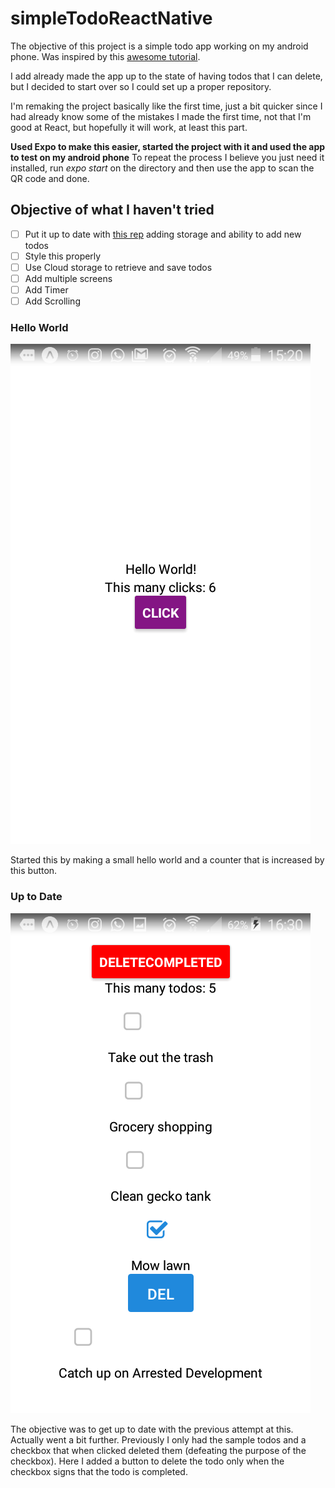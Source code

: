 # simpleTodoReactNative


The objective of this project is a simple todo app working on my android phone.
Was inspired by this [awesome tutorial](https://www.youtube.com/watch?v=DLX62G4lc44&list=WL&index=4&t=0s).

I add already made the app up to the state of having todos that I can delete, but I decided to start over so I could set up a proper repository.

I'm remaking the project basically like the first time, just a bit quicker since I had already know some of the mistakes I made the first time, not that I'm good at React, but hopefully it will work, at least this part.

**Used Expo to make this easier, started the project with it and used the app to test on my android phone** To repeat the process I believe you just need it installed, run *expo start* on the directory and then use the app to scan the QR code and done.

## Objective of what I haven't tried
* [ ] Put it up to date with [this rep](https://github.com/ISTeo/simpleTodo) adding storage and ability to add new todos
* [ ] Style this properly
* [ ] Use Cloud storage to retrieve and save todos
* [ ] Add multiple screens
* [ ] Add Timer
* [ ] Add Scrolling

### Hello World

 ![Screenshot](HelloWorldScreen.png)

Started this by making a small hello world and a counter that is increased by this button.

### Up to Date 

 ![Screenshot](upToDateScreen.png)

The objective was to get up to date with the previous attempt at this. Actually went a bit further. 
Previously I only had the sample todos and a checkbox that when clicked deleted them (defeating the purpose of the checkbox). 
Here I added a button to delete the todo only when the checkbox signs that the todo is completed.
